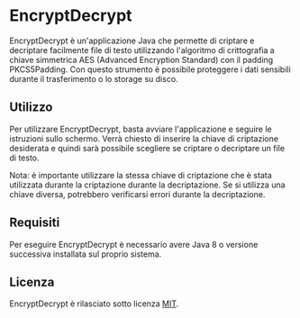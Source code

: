 # EncryptDecrypt

EncryptDecrypt è un'applicazione Java che permette di criptare e decriptare facilmente file di testo utilizzando l'algoritmo di crittografia a chiave simmetrica AES (Advanced Encryption Standard) con il padding PKCS5Padding. Con questo strumento è possibile proteggere i dati sensibili durante il trasferimento o lo storage su disco.

## Utilizzo

Per utilizzare EncryptDecrypt, basta avviare l'applicazione e seguire le istruzioni sullo schermo. Verrà chiesto di inserire la chiave di criptazione desiderata e quindi sarà possibile scegliere se criptare o decriptare un file di testo.

Nota: è importante utilizzare la stessa chiave di criptazione che è stata utilizzata durante la criptazione durante la decriptazione. Se si utilizza una chiave diversa, potrebbero verificarsi errori durante la decriptazione.

## Requisiti

Per eseguire EncryptDecrypt è necessario avere Java 8 o versione successiva installata sul proprio sistema.

## Licenza

EncryptDecrypt è rilasciato sotto licenza [MIT](https://opensource.org/licenses/MIT).
